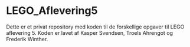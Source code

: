 # LEGO_Aflevering5

Dette er et privat repository med koden til de forskellige opgaver til LEGO aflevering 5.
Koden er lavet af Kasper Svendsen, Troels Ahrengot og Frederik Winther.